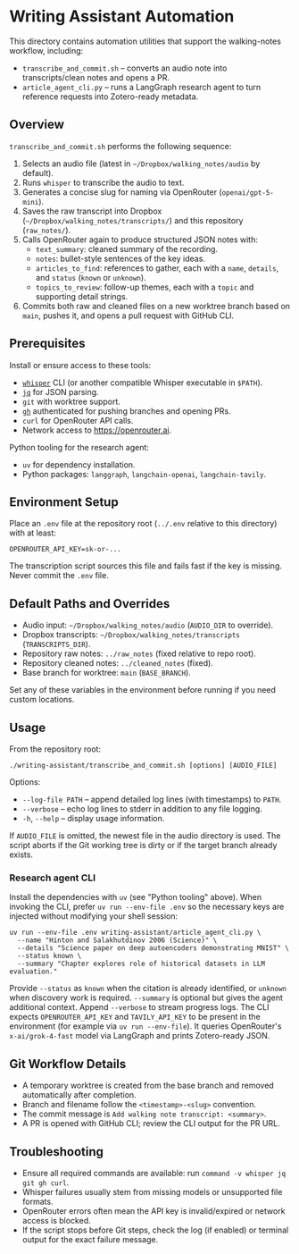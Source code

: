 # Writing Assistant Automation

This directory contains automation utilities that support the walking-notes workflow, including:

- `transcribe_and_commit.sh` – converts an audio note into transcripts/clean notes and opens a PR.
- `article_agent_cli.py` – runs a LangGraph research agent to turn reference requests into Zotero-ready metadata.

## Overview

`transcribe_and_commit.sh` performs the following sequence:

1. Selects an audio file (latest in `~/Dropbox/walking_notes/audio` by default).
2. Runs `whisper` to transcribe the audio to text.
3. Generates a concise slug for naming via OpenRouter (`openai/gpt-5-mini`).
4. Saves the raw transcript into Dropbox (`~/Dropbox/walking_notes/transcripts/`) and this repository (`raw_notes/`).
5. Calls OpenRouter again to produce structured JSON notes with:
   - `text_summary`: cleaned summary of the recording.
   - `notes`: bullet-style sentences of the key ideas.
   - `articles_to_find`: references to gather, each with a `name`, `details`, and `status` (`known` or `unknown`).
   - `topics_to_review`: follow-up themes, each with a `topic` and supporting detail strings.
6. Commits both raw and cleaned files on a new worktree branch based on `main`, pushes it, and opens a pull request with GitHub CLI.

## Prerequisites

Install or ensure access to these tools:

- [`whisper`](https://github.com/openai/whisper) CLI (or another compatible Whisper executable in `$PATH`).
- [`jq`](https://stedolan.github.io/jq/) for JSON parsing.
- `git` with worktree support.
- [`gh`](https://cli.github.com/) authenticated for pushing branches and opening PRs.
- `curl` for OpenRouter API calls.
- Network access to https://openrouter.ai.

Python tooling for the research agent:

- `uv` for dependency installation.
- Python packages: `langgraph`, `langchain-openai`, `langchain-tavily`.

## Environment Setup

Place an `.env` file at the repository root (`../.env` relative to this directory) with at least:

```
OPENROUTER_API_KEY=sk-or-...
```

The transcription script sources this file and fails fast if the key is missing. Never commit the `.env` file.

## Default Paths and Overrides

- Audio input: `~/Dropbox/walking_notes/audio` (`AUDIO_DIR` to override).
- Dropbox transcripts: `~/Dropbox/walking_notes/transcripts` (`TRANSCRIPTS_DIR`).
- Repository raw notes: `../raw_notes` (fixed relative to repo root).
- Repository cleaned notes: `../cleaned_notes` (fixed).
- Base branch for worktree: `main` (`BASE_BRANCH`).

Set any of these variables in the environment before running if you need custom locations.

## Usage

From the repository root:

```
./writing-assistant/transcribe_and_commit.sh [options] [AUDIO_FILE]
```

Options:

- `--log-file PATH` – append detailed log lines (with timestamps) to `PATH`.
- `--verbose` – echo log lines to stderr in addition to any file logging.
- `-h`, `--help` – display usage information.

If `AUDIO_FILE` is omitted, the newest file in the audio directory is used. The script aborts if the Git working tree is dirty or if the target branch already exists.

### Research agent CLI

Install the dependencies with `uv` (see "Python tooling" above). When invoking the CLI, prefer `uv run --env-file .env` so the necessary keys are injected without modifying your shell session:

```
uv run --env-file .env writing-assistant/article_agent_cli.py \
  --name "Hinton and Salakhutdinov 2006 (Science)" \
  --details "Science paper on deep autoencoders demonstrating MNIST" \
  --status known \
  --summary "Chapter explores role of historical datasets in LLM evaluation."
```

Provide `--status` as `known` when the citation is already identified, or `unknown` when discovery work is required. `--summary` is optional but gives the agent additional context. Append `--verbose` to stream progress logs. The CLI expects `OPENROUTER_API_KEY` and `TAVILY_API_KEY` to be present in the environment (for example via `uv run --env-file`). It queries OpenRouter's `x-ai/grok-4-fast` model via LangGraph and prints Zotero-ready JSON.

## Git Workflow Details

- A temporary worktree is created from the base branch and removed automatically after completion.
- Branch and filename follow the `<timestamp>-<slug>` convention.
- The commit message is `Add walking note transcript: <summary>`.
- A PR is opened with GitHub CLI; review the CLI output for the PR URL.

## Troubleshooting

- Ensure all required commands are available: run `command -v whisper jq git gh curl`.
- Whisper failures usually stem from missing models or unsupported file formats.
- OpenRouter errors often mean the API key is invalid/expired or network access is blocked.
- If the script stops before Git steps, check the log (if enabled) or terminal output for the exact failure message.
